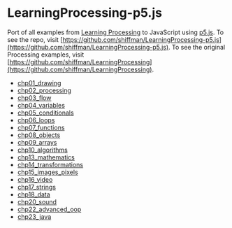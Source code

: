 LearningProcessing-p5.js
========================

Port of all examples from [Learning Processing](http://learningprocessing.com) to JavaScript using [p5.js](p5js.org). To see the repo, visit [https://github.com/shiffman/LearningProcessing-p5.js](https://github.com/shiffman/LearningProcessing-p5.js). To see the original Processing examples, visit [https://github.com/shiffman/LearningProcessing](https://github.com/shiffman/LearningProcessing).

* [chp01_drawing](chp01_drawing/index.md)
* [chp02_processing](chp02_processing/index.md)
* [chp03_flow](chp03_flow/index.md)
* [chp04_variables](chp04_variables/index.md)
* [chp05_conditionals](chp05_conditionals/index.md)
* [chp06_loops](chp06_loops/index.md)
* [chp07_functions](chp07_functions/index.md)
* [chp08_objects](chp08_objects/index.md)
* [chp09_arrays](chp09_arrays/index.md)
* [chp10_algorithms](chp10_algorithms/index.md)
* [chp13_mathematics](chp13_mathematics/index.md)
* [chp14_transformations](chp14_transformations/index.md)
* [chp15_images_pixels](chp15_images_pixels/index.md)
* [chp16_video](chp16_video/index.md)
* [chp17_strings](chp17_strings/index.md)
* [chp18_data](chp18_data/index.md)
* [chp20_sound](chp20_sound/index.md)
* [chp22_advanced_oop](chp22_advanced_oop/index.md)
* [chp23_java](chp23_java/index.md)
